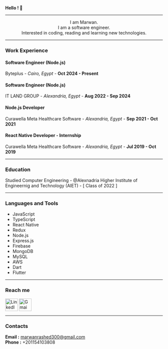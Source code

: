 
<b align="center">
  Hello ! 👋
</b>

---

<p align="center">
I am Marwan.</br>
I am a software engineer.</br>
Interested in coding, reading and learning new technologies.</br>
</p>

---
### Work Experience

#### Software Engineer (Node.js)
Byteplus - *Cairo, Egypt* - **Oct 2024 - Present**

#### Software Engineer (Node.js)
IT LAND GROUP - *Alexandria, Egypt* - **Aug 2022 - Sep 2024**

#### Node.js Developer
Curawella Meta Healthcare Software - *Alexandria, Egypt* - **Sep 2021 - Oct 2021**

#### React Native Developer - Internship
Curawella Meta Healthcare Software - *Alexandria, Egypt* - **Jul 2019 - Oct 2019**

---

### Education
Studied Computer Engineering - @Alexnadria Higher Institute of Engineernig and Technology (AIET) - [ Class of 2022 ]

---
### Languages and Tools
- JavaScript
- TypeScript
- React Native
- Redux
- Node.js
- Express.js
- Firebase
- MongoDB
- MySQL
- AWS
- Dart
- Flutter

---
### Reach me
<a href="https://www.linkedin.com/in/marwan-rashed-7a9215178/"><img align="center" src="https://icon-library.com/images/linkedin-icon-png-transparent-background/linkedin-icon-png-transparent-background-15.jpg" alt="LinkedIn profile" height="40" width="40" /></a>
<a href="https://twitter.com/MarwanRashed300"><img align="center" src="https://cdn-icons-png.flaticon.com/512/124/124021.png" alt="Gmai account" height="40" width="40" /></a>

---
### Contacts
<b>Email :</b> marwanrashed300@gmail.com</br>
<b>Phone :</b> +201154103808
